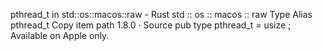 pthread_t in std::os::macos::raw - Rust
std
::
os
::
macos
::
raw
Type Alias
pthread_t
Copy item path
1.8.0
·
Source
pub type pthread_t =
usize
;
Available on
Apple
only.